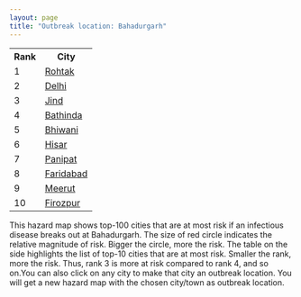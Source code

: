 ```yaml
---
layout: page
title: "Outbreak location: Bahadurgarh"
---
```

<div class="flex-container">
<div class="flex-item-left" id="mapid">
<script src="https://buda-magenta.github.io/hazard_map/load_map.js"></script>

<script>
var marker_outbreak = L.marker([28.660965, 76.834676],{"autoPan": true}).addTo(map); marker_outbreak.bindTooltip("Bahadurgarh").openTooltip();

var circle_1 = L.circle([28.901090, 76.580193], {"pane": "markerPane", "color": "red", "fill": true, "fillOpacity": 0.2, "fillRule": "evenodd", "lineCap": "round", "lineJoin": "round", "opacity": 1.0, "radius": 149135, "stroke": true, "weight": 3}).addTo(map);
circle_1.bindTooltip("Rohtak<br>rank: 1<br>hazard index: 0.149136")
circle_1.bindPopup('<a href="https://buda-magenta.github.io/hazard_map/Rohtak">Rohtak</a>')

var circle_2 = L.circle([28.651718, 77.221939], {"pane": "markerPane", "color": "red", "fill": true, "fillOpacity": 0.2, "fillRule": "evenodd", "lineCap": "round", "lineJoin": "round", "opacity": 1.0, "radius": 61723, "stroke": true, "weight": 3}).addTo(map);
circle_2.bindTooltip("Delhi<br>rank: 2<br>hazard index: 0.061723")
circle_2.bindPopup('<a href="https://buda-magenta.github.io/hazard_map/Delhi">Delhi</a>')

var circle_3 = L.circle([29.301826, 76.338471], {"pane": "markerPane", "color": "red", "fill": true, "fillOpacity": 0.2, "fillRule": "evenodd", "lineCap": "round", "lineJoin": "round", "opacity": 1.0, "radius": 42856, "stroke": true, "weight": 3}).addTo(map);
circle_3.bindTooltip("Jind<br>rank: 3<br>hazard index: 0.042856")
circle_3.bindPopup('<a href="https://buda-magenta.github.io/hazard_map/Jind">Jind</a>')

var circle_4 = L.circle([30.179115, 75.047102], {"pane": "markerPane", "color": "red", "fill": true, "fillOpacity": 0.2, "fillRule": "evenodd", "lineCap": "round", "lineJoin": "round", "opacity": 1.0, "radius": 19195, "stroke": true, "weight": 3}).addTo(map);
circle_4.bindTooltip("Bathinda<br>rank: 4<br>hazard index: 0.019196")
circle_4.bindPopup('<a href="https://buda-magenta.github.io/hazard_map/Bathinda">Bathinda</a>')

var circle_5 = L.circle([28.793170, 76.139128], {"pane": "markerPane", "color": "red", "fill": true, "fillOpacity": 0.2, "fillRule": "evenodd", "lineCap": "round", "lineJoin": "round", "opacity": 1.0, "radius": 18549, "stroke": true, "weight": 3}).addTo(map);
circle_5.bindTooltip("Bhiwani<br>rank: 5<br>hazard index: 0.018549")
circle_5.bindPopup('<a href="https://buda-magenta.github.io/hazard_map/Bhiwani">Bhiwani</a>')

var circle_6 = L.circle([29.168807, 75.746110], {"pane": "markerPane", "color": "red", "fill": true, "fillOpacity": 0.2, "fillRule": "evenodd", "lineCap": "round", "lineJoin": "round", "opacity": 1.0, "radius": 7470, "stroke": true, "weight": 3}).addTo(map);
circle_6.bindTooltip("Hisar<br>rank: 6<br>hazard index: 0.007471")
circle_6.bindPopup('<a href="https://buda-magenta.github.io/hazard_map/Hisar">Hisar</a>')

var circle_7 = L.circle([29.391275, 76.977167], {"pane": "markerPane", "color": "red", "fill": true, "fillOpacity": 0.2, "fillRule": "evenodd", "lineCap": "round", "lineJoin": "round", "opacity": 1.0, "radius": 6765, "stroke": true, "weight": 3}).addTo(map);
circle_7.bindTooltip("Panipat<br>rank: 7<br>hazard index: 0.006766")
circle_7.bindPopup('<a href="https://buda-magenta.github.io/hazard_map/Panipat">Panipat</a>')

var circle_8 = L.circle([28.402979, 77.310384], {"pane": "markerPane", "color": "red", "fill": true, "fillOpacity": 0.2, "fillRule": "evenodd", "lineCap": "round", "lineJoin": "round", "opacity": 1.0, "radius": 5585, "stroke": true, "weight": 3}).addTo(map);
circle_8.bindTooltip("Faridabad<br>rank: 8<br>hazard index: 0.005586")
circle_8.bindPopup('<a href="https://buda-magenta.github.io/hazard_map/Faridabad">Faridabad</a>')

var circle_9 = L.circle([29.000653, 77.768229], {"pane": "markerPane", "color": "red", "fill": true, "fillOpacity": 0.2, "fillRule": "evenodd", "lineCap": "round", "lineJoin": "round", "opacity": 1.0, "radius": 5154, "stroke": true, "weight": 3}).addTo(map);
circle_9.bindTooltip("Meerut<br>rank: 9<br>hazard index: 0.005154")
circle_9.bindPopup('<a href="https://buda-magenta.github.io/hazard_map/Meerut">Meerut</a>')

var circle_10 = L.circle([30.885100, 74.660141], {"pane": "markerPane", "color": "red", "fill": true, "fillOpacity": 0.2, "fillRule": "evenodd", "lineCap": "round", "lineJoin": "round", "opacity": 1.0, "radius": 4072, "stroke": true, "weight": 3}).addTo(map);
circle_10.bindTooltip("Firozpur<br>rank: 10<br>hazard index: 0.004072")
circle_10.bindPopup('<a href="https://buda-magenta.github.io/hazard_map/Firozpur">Firozpur</a>')

var circle_11 = L.circle([28.863842, 78.805778], {"pane": "markerPane", "color": "red", "fill": true, "fillOpacity": 0.2, "fillRule": "evenodd", "lineCap": "round", "lineJoin": "round", "opacity": 1.0, "radius": 3521, "stroke": true, "weight": 3}).addTo(map);
circle_11.bindTooltip("Moradabad<br>rank: 11<br>hazard index: 0.003522")
circle_11.bindPopup('<a href="https://buda-magenta.github.io/hazard_map/Moradabad">Moradabad</a>')

var circle_12 = L.circle([27.876990, 78.137290], {"pane": "markerPane", "color": "red", "fill": true, "fillOpacity": 0.2, "fillRule": "evenodd", "lineCap": "round", "lineJoin": "round", "opacity": 1.0, "radius": 3491, "stroke": true, "weight": 3}).addTo(map);
circle_12.bindTooltip("Aligarh<br>rank: 12<br>hazard index: 0.003491")
circle_12.bindPopup('<a href="https://buda-magenta.github.io/hazard_map/Aligarh">Aligarh</a>')

var circle_13 = L.circle([28.428262, 77.002700], {"pane": "markerPane", "color": "red", "fill": true, "fillOpacity": 0.2, "fillRule": "evenodd", "lineCap": "round", "lineJoin": "round", "opacity": 1.0, "radius": 3452, "stroke": true, "weight": 3}).addTo(map);
circle_13.bindTooltip("Gurgaon<br>rank: 13<br>hazard index: 0.003452")
circle_13.bindPopup('<a href="https://buda-magenta.github.io/hazard_map/Gurgaon">Gurgaon</a>')

var circle_14 = L.circle([29.583333, 75.083333], {"pane": "markerPane", "color": "red", "fill": true, "fillOpacity": 0.2, "fillRule": "evenodd", "lineCap": "round", "lineJoin": "round", "opacity": 1.0, "radius": 3143, "stroke": true, "weight": 3}).addTo(map);
circle_14.bindTooltip("Sirsa<br>rank: 14<br>hazard index: 0.003143")
circle_14.bindPopup('<a href="https://buda-magenta.github.io/hazard_map/Sirsa">Sirsa</a>')

var circle_15 = L.circle([29.988077, 77.508130], {"pane": "markerPane", "color": "red", "fill": true, "fillOpacity": 0.2, "fillRule": "evenodd", "lineCap": "round", "lineJoin": "round", "opacity": 1.0, "radius": 2769, "stroke": true, "weight": 3}).addTo(map);
circle_15.bindTooltip("Saharanpur<br>rank: 15<br>hazard index: 0.002769")
circle_15.bindPopup('<a href="https://buda-magenta.github.io/hazard_map/Saharanpur">Saharanpur</a>')

var circle_16 = L.circle([30.909016, 75.851601], {"pane": "markerPane", "color": "red", "fill": true, "fillOpacity": 0.2, "fillRule": "evenodd", "lineCap": "round", "lineJoin": "round", "opacity": 1.0, "radius": 2630, "stroke": true, "weight": 3}).addTo(map);
circle_16.bindTooltip("Ludhiana<br>rank: 16<br>hazard index: 0.002631")
circle_16.bindPopup('<a href="https://buda-magenta.github.io/hazard_map/Ludhiana">Ludhiana</a>')

var circle_17 = L.circle([28.570784, 77.327107], {"pane": "markerPane", "color": "red", "fill": true, "fillOpacity": 0.2, "fillRule": "evenodd", "lineCap": "round", "lineJoin": "round", "opacity": 1.0, "radius": 2529, "stroke": true, "weight": 3}).addTo(map);
circle_17.bindTooltip("Noida<br>rank: 17<br>hazard index: 0.002529")
circle_17.bindPopup('<a href="https://buda-magenta.github.io/hazard_map/Noida">Noida</a>')

var circle_18 = L.circle([30.145054, 74.195660], {"pane": "markerPane", "color": "red", "fill": true, "fillOpacity": 0.2, "fillRule": "evenodd", "lineCap": "round", "lineJoin": "round", "opacity": 1.0, "radius": 2281, "stroke": true, "weight": 3}).addTo(map);
circle_18.bindTooltip("Abohar<br>rank: 18<br>hazard index: 0.002281")
circle_18.bindPopup('<a href="https://buda-magenta.github.io/hazard_map/Abohar">Abohar</a>')

var circle_19 = L.circle([28.733400, 77.298600], {"pane": "markerPane", "color": "red", "fill": true, "fillOpacity": 0.2, "fillRule": "evenodd", "lineCap": "round", "lineJoin": "round", "opacity": 1.0, "radius": 2017, "stroke": true, "weight": 3}).addTo(map);
circle_19.bindTooltip("Loni<br>rank: 19<br>hazard index: 0.002017")
circle_19.bindPopup('<a href="https://buda-magenta.github.io/hazard_map/Loni">Loni</a>')

var circle_20 = L.circle([28.195647, 76.616518], {"pane": "markerPane", "color": "red", "fill": true, "fillOpacity": 0.2, "fillRule": "evenodd", "lineCap": "round", "lineJoin": "round", "opacity": 1.0, "radius": 1956, "stroke": true, "weight": 3}).addTo(map);
circle_20.bindTooltip("Rewari<br>rank: 20<br>hazard index: 0.001957")
circle_20.bindPopup('<a href="https://buda-magenta.github.io/hazard_map/Rewari">Rewari</a>')

var circle_21 = L.circle([30.209087, 76.339872], {"pane": "markerPane", "color": "red", "fill": true, "fillOpacity": 0.2, "fillRule": "evenodd", "lineCap": "round", "lineJoin": "round", "opacity": 1.0, "radius": 1595, "stroke": true, "weight": 3}).addTo(map);
circle_21.bindTooltip("Patiala<br>rank: 21<br>hazard index: 0.001595")
circle_21.bindPopup('<a href="https://buda-magenta.github.io/hazard_map/Patiala">Patiala</a>')

var circle_22 = L.circle([29.993039, 76.829223], {"pane": "markerPane", "color": "red", "fill": true, "fillOpacity": 0.2, "fillRule": "evenodd", "lineCap": "round", "lineJoin": "round", "opacity": 1.0, "radius": 1555, "stroke": true, "weight": 3}).addTo(map);
circle_22.bindTooltip("Thanesar<br>rank: 22<br>hazard index: 0.001556")
circle_22.bindPopup('<a href="https://buda-magenta.github.io/hazard_map/Thanesar">Thanesar</a>')

var circle_23 = L.circle([29.448006, 77.740685], {"pane": "markerPane", "color": "red", "fill": true, "fillOpacity": 0.2, "fillRule": "evenodd", "lineCap": "round", "lineJoin": "round", "opacity": 1.0, "radius": 1545, "stroke": true, "weight": 3}).addTo(map);
circle_23.bindTooltip("Muzaffarnagar<br>rank: 23<br>hazard index: 0.001545")
circle_23.bindPopup('<a href="https://buda-magenta.github.io/hazard_map/Muzaffarnagar">Muzaffarnagar</a>')

var circle_24 = L.circle([29.822821, 76.378310], {"pane": "markerPane", "color": "red", "fill": true, "fillOpacity": 0.2, "fillRule": "evenodd", "lineCap": "round", "lineJoin": "round", "opacity": 1.0, "radius": 1460, "stroke": true, "weight": 3}).addTo(map);
circle_24.bindTooltip("Kaithal<br>rank: 24<br>hazard index: 0.001461")
circle_24.bindPopup('<a href="https://buda-magenta.github.io/hazard_map/Kaithal">Kaithal</a>')

var circle_25 = L.circle([29.367200, 74.298364], {"pane": "markerPane", "color": "red", "fill": true, "fillOpacity": 0.2, "fillRule": "evenodd", "lineCap": "round", "lineJoin": "round", "opacity": 1.0, "radius": 1408, "stroke": true, "weight": 3}).addTo(map);
circle_25.bindTooltip("Hanumangarh<br>rank: 25<br>hazard index: 0.001408")
circle_25.bindPopup('<a href="https://buda-magenta.github.io/hazard_map/Hanumangarh">Hanumangarh</a>')

var circle_26 = L.circle([31.292011, 75.568058], {"pane": "markerPane", "color": "red", "fill": true, "fillOpacity": 0.2, "fillRule": "evenodd", "lineCap": "round", "lineJoin": "round", "opacity": 1.0, "radius": 1405, "stroke": true, "weight": 3}).addTo(map);
circle_26.bindTooltip("Jalandhar<br>rank: 26<br>hazard index: 0.001405")
circle_26.bindPopup('<a href="https://buda-magenta.github.io/hazard_map/Jalandhar">Jalandhar</a>')

var circle_27 = L.circle([27.633333, 77.583333], {"pane": "markerPane", "color": "red", "fill": true, "fillOpacity": 0.2, "fillRule": "evenodd", "lineCap": "round", "lineJoin": "round", "opacity": 1.0, "radius": 1388, "stroke": true, "weight": 3}).addTo(map);
circle_27.bindTooltip("Mathura<br>rank: 27<br>hazard index: 0.001388")
circle_27.bindPopup('<a href="https://buda-magenta.github.io/hazard_map/Mathura">Mathura</a>')

var circle_28 = L.circle([27.639077, 76.614452], {"pane": "markerPane", "color": "red", "fill": true, "fillOpacity": 0.2, "fillRule": "evenodd", "lineCap": "round", "lineJoin": "round", "opacity": 1.0, "radius": 1241, "stroke": true, "weight": 3}).addTo(map);
circle_28.bindTooltip("Alwar<br>rank: 28<br>hazard index: 0.001242")
circle_28.bindPopup('<a href="https://buda-magenta.github.io/hazard_map/Alwar">Alwar</a>')

var circle_29 = L.circle([26.460914, 80.321759], {"pane": "markerPane", "color": "red", "fill": true, "fillOpacity": 0.2, "fillRule": "evenodd", "lineCap": "round", "lineJoin": "round", "opacity": 1.0, "radius": 1176, "stroke": true, "weight": 3}).addTo(map);
circle_29.bindTooltip("Kanpur<br>rank: 29<br>hazard index: 0.001176")
circle_29.bindPopup('<a href="https://buda-magenta.github.io/hazard_map/Kanpur">Kanpur</a>')

var circle_30 = L.circle([30.283140, 74.522997], {"pane": "markerPane", "color": "red", "fill": true, "fillOpacity": 0.2, "fillRule": "evenodd", "lineCap": "round", "lineJoin": "round", "opacity": 1.0, "radius": 1173, "stroke": true, "weight": 3}).addTo(map);
circle_30.bindTooltip("Muktsar<br>rank: 30<br>hazard index: 0.001173")
circle_30.bindPopup('<a href="https://buda-magenta.github.io/hazard_map/Muktsar">Muktsar</a>')

var circle_31 = L.circle([29.680327, 76.989625], {"pane": "markerPane", "color": "red", "fill": true, "fillOpacity": 0.2, "fillRule": "evenodd", "lineCap": "round", "lineJoin": "round", "opacity": 1.0, "radius": 1129, "stroke": true, "weight": 3}).addTo(map);
circle_31.bindTooltip("Karnal<br>rank: 31<br>hazard index: 0.001130")
circle_31.bindPopup('<a href="https://buda-magenta.github.io/hazard_map/Karnal">Karnal</a>')

var circle_32 = L.circle([29.003314, 77.016732], {"pane": "markerPane", "color": "red", "fill": true, "fillOpacity": 0.2, "fillRule": "evenodd", "lineCap": "round", "lineJoin": "round", "opacity": 1.0, "radius": 1090, "stroke": true, "weight": 3}).addTo(map);
circle_32.bindTooltip("Sonipat<br>rank: 32<br>hazard index: 0.001091")
circle_32.bindPopup('<a href="https://buda-magenta.github.io/hazard_map/Sonipat">Sonipat</a>')

var circle_33 = L.circle([19.075990, 72.877393], {"pane": "markerPane", "color": "red", "fill": true, "fillOpacity": 0.2, "fillRule": "evenodd", "lineCap": "round", "lineJoin": "round", "opacity": 1.0, "radius": 1059, "stroke": true, "weight": 3}).addTo(map);
circle_33.bindTooltip("Mumbai<br>rank: 33<br>hazard index: 0.001060")
circle_33.bindPopup('<a href="https://buda-magenta.github.io/hazard_map/Mumbai">Mumbai</a>')

var circle_34 = L.circle([28.740613, 77.835426], {"pane": "markerPane", "color": "red", "fill": true, "fillOpacity": 0.2, "fillRule": "evenodd", "lineCap": "round", "lineJoin": "round", "opacity": 1.0, "radius": 1040, "stroke": true, "weight": 3}).addTo(map);
circle_34.bindTooltip("Hapur<br>rank: 34<br>hazard index: 0.001040")
circle_34.bindPopup('<a href="https://buda-magenta.github.io/hazard_map/Hapur">Hapur</a>')

var circle_35 = L.circle([27.265212, 77.369126], {"pane": "markerPane", "color": "red", "fill": true, "fillOpacity": 0.2, "fillRule": "evenodd", "lineCap": "round", "lineJoin": "round", "opacity": 1.0, "radius": 996, "stroke": true, "weight": 3}).addTo(map);
circle_35.bindTooltip("Bharatpur<br>rank: 35<br>hazard index: 0.000996")
circle_35.bindPopup('<a href="https://buda-magenta.github.io/hazard_map/Bharatpur">Bharatpur</a>')

var circle_36 = L.circle([29.938447, 78.145298], {"pane": "markerPane", "color": "red", "fill": true, "fillOpacity": 0.2, "fillRule": "evenodd", "lineCap": "round", "lineJoin": "round", "opacity": 1.0, "radius": 886, "stroke": true, "weight": 3}).addTo(map);
circle_36.bindTooltip("Haridwar<br>rank: 36<br>hazard index: 0.000887")
circle_36.bindPopup('<a href="https://buda-magenta.github.io/hazard_map/Haridwar">Haridwar</a>')

var circle_37 = L.circle([28.388861, 77.974798], {"pane": "markerPane", "color": "red", "fill": true, "fillOpacity": 0.2, "fillRule": "evenodd", "lineCap": "round", "lineJoin": "round", "opacity": 1.0, "radius": 877, "stroke": true, "weight": 3}).addTo(map);
circle_37.bindTooltip("Bulandshahr<br>rank: 37<br>hazard index: 0.000877")
circle_37.bindPopup('<a href="https://buda-magenta.github.io/hazard_map/Bulandshahr">Bulandshahr</a>')

var circle_38 = L.circle([28.618753, 78.550874], {"pane": "markerPane", "color": "red", "fill": true, "fillOpacity": 0.2, "fillRule": "evenodd", "lineCap": "round", "lineJoin": "round", "opacity": 1.0, "radius": 871, "stroke": true, "weight": 3}).addTo(map);
circle_38.bindTooltip("Sambhal<br>rank: 38<br>hazard index: 0.000871")
circle_38.bindPopup('<a href="https://buda-magenta.github.io/hazard_map/Sambhal">Sambhal</a>')

var circle_39 = L.circle([30.129326, 77.245483], {"pane": "markerPane", "color": "red", "fill": true, "fillOpacity": 0.2, "fillRule": "evenodd", "lineCap": "round", "lineJoin": "round", "opacity": 1.0, "radius": 852, "stroke": true, "weight": 3}).addTo(map);
circle_39.bindTooltip("Jagadhri<br>rank: 39<br>hazard index: 0.000853")
circle_39.bindPopup('<a href="https://buda-magenta.github.io/hazard_map/Jagadhri">Jagadhri</a>')

var circle_40 = L.circle([26.838100, 80.934600], {"pane": "markerPane", "color": "red", "fill": true, "fillOpacity": 0.2, "fillRule": "evenodd", "lineCap": "round", "lineJoin": "round", "opacity": 1.0, "radius": 807, "stroke": true, "weight": 3}).addTo(map);
circle_40.bindTooltip("Lucknow<br>rank: 40<br>hazard index: 0.000808")
circle_40.bindPopup('<a href="https://buda-magenta.github.io/hazard_map/Lucknow">Lucknow</a>')

var circle_41 = L.circle([28.923397, 78.488317], {"pane": "markerPane", "color": "red", "fill": true, "fillOpacity": 0.2, "fillRule": "evenodd", "lineCap": "round", "lineJoin": "round", "opacity": 1.0, "radius": 780, "stroke": true, "weight": 3}).addTo(map);
circle_41.bindTooltip("Amroha<br>rank: 41<br>hazard index: 0.000780")
circle_41.bindPopup('<a href="https://buda-magenta.github.io/hazard_map/Amroha">Amroha</a>')

var circle_42 = L.circle([28.753900, 77.399900], {"pane": "markerPane", "color": "red", "fill": true, "fillOpacity": 0.2, "fillRule": "evenodd", "lineCap": "round", "lineJoin": "round", "opacity": 1.0, "radius": 761, "stroke": true, "weight": 3}).addTo(map);
circle_42.bindTooltip("Khora<br>rank: 42<br>hazard index: 0.000762")
circle_42.bindPopup('<a href="https://buda-magenta.github.io/hazard_map/Khora">Khora</a>')

var circle_43 = L.circle([25.531031, 78.652689], {"pane": "markerPane", "color": "red", "fill": true, "fillOpacity": 0.2, "fillRule": "evenodd", "lineCap": "round", "lineJoin": "round", "opacity": 1.0, "radius": 659, "stroke": true, "weight": 3}).addTo(map);
circle_43.bindTooltip("Jhansi<br>rank: 43<br>hazard index: 0.000659")
circle_43.bindPopup('<a href="https://buda-magenta.github.io/hazard_map/Jhansi">Jhansi</a>')

var circle_44 = L.circle([30.370469, 75.504017], {"pane": "markerPane", "color": "red", "fill": true, "fillOpacity": 0.2, "fillRule": "evenodd", "lineCap": "round", "lineJoin": "round", "opacity": 1.0, "radius": 643, "stroke": true, "weight": 3}).addTo(map);
circle_44.bindTooltip("Barnala<br>rank: 44<br>hazard index: 0.000643")
circle_44.bindPopup('<a href="https://buda-magenta.github.io/hazard_map/Barnala">Barnala</a>')

var circle_45 = L.circle([12.979120, 77.591300], {"pane": "markerPane", "color": "red", "fill": true, "fillOpacity": 0.2, "fillRule": "evenodd", "lineCap": "round", "lineJoin": "round", "opacity": 1.0, "radius": 557, "stroke": true, "weight": 3}).addTo(map);
circle_45.bindTooltip("Bangalore<br>rank: 45<br>hazard index: 0.000558")
circle_45.bindPopup('<a href="https://buda-magenta.github.io/hazard_map/Bangalore">Bangalore</a>')

var circle_46 = L.circle([28.079690, 75.541768], {"pane": "markerPane", "color": "red", "fill": true, "fillOpacity": 0.2, "fillRule": "evenodd", "lineCap": "round", "lineJoin": "round", "opacity": 1.0, "radius": 535, "stroke": true, "weight": 3}).addTo(map);
circle_46.bindTooltip("Jhunjhunun<br>rank: 46<br>hazard index: 0.000536")
circle_46.bindPopup('<a href="https://buda-magenta.github.io/hazard_map/Jhunjhunun">Jhunjhunun</a>')

var circle_47 = L.circle([30.211200, 77.286390], {"pane": "markerPane", "color": "red", "fill": true, "fillOpacity": 0.2, "fillRule": "evenodd", "lineCap": "round", "lineJoin": "round", "opacity": 1.0, "radius": 519, "stroke": true, "weight": 3}).addTo(map);
circle_47.bindTooltip("Yamunanagar<br>rank: 47<br>hazard index: 0.000520")
circle_47.bindPopup('<a href="https://buda-magenta.github.io/hazard_map/Yamunanagar">Yamunanagar</a>')

var circle_48 = L.circle([27.573243, 78.111739], {"pane": "markerPane", "color": "red", "fill": true, "fillOpacity": 0.2, "fillRule": "evenodd", "lineCap": "round", "lineJoin": "round", "opacity": 1.0, "radius": 489, "stroke": true, "weight": 3}).addTo(map);
circle_48.bindTooltip("Hathras<br>rank: 48<br>hazard index: 0.000490")
circle_48.bindPopup('<a href="https://buda-magenta.github.io/hazard_map/Hathras">Hathras</a>')

var circle_49 = L.circle([28.651718, 77.221939], {"pane": "markerPane", "color": "red", "fill": true, "fillOpacity": 0.2, "fillRule": "evenodd", "lineCap": "round", "lineJoin": "round", "opacity": 1.0, "radius": 486, "stroke": true, "weight": 3}).addTo(map);
circle_49.bindTooltip("Dehri<br>rank: 49<br>hazard index: 0.000487")
circle_49.bindPopup('<a href="https://buda-magenta.github.io/hazard_map/Dehri">Dehri</a>')

var circle_50 = L.circle([28.176959, 77.373112], {"pane": "markerPane", "color": "red", "fill": true, "fillOpacity": 0.2, "fillRule": "evenodd", "lineCap": "round", "lineJoin": "round", "opacity": 1.0, "radius": 480, "stroke": true, "weight": 3}).addTo(map);
circle_50.bindTooltip("Palwal<br>rank: 50<br>hazard index: 0.000480")
circle_50.bindPopup('<a href="https://buda-magenta.github.io/hazard_map/Palwal">Palwal</a>')

var circle_51 = L.circle([29.869350, 77.890212], {"pane": "markerPane", "color": "red", "fill": true, "fillOpacity": 0.2, "fillRule": "evenodd", "lineCap": "round", "lineJoin": "round", "opacity": 1.0, "radius": 472, "stroke": true, "weight": 3}).addTo(map);
circle_51.bindTooltip("Roorkee<br>rank: 51<br>hazard index: 0.000472")
circle_51.bindPopup('<a href="https://buda-magenta.github.io/hazard_map/Roorkee">Roorkee</a>')

var circle_52 = L.circle([22.541418, 88.357691], {"pane": "markerPane", "color": "red", "fill": true, "fillOpacity": 0.2, "fillRule": "evenodd", "lineCap": "round", "lineJoin": "round", "opacity": 1.0, "radius": 470, "stroke": true, "weight": 3}).addTo(map);
circle_52.bindTooltip("Kolkata<br>rank: 52<br>hazard index: 0.000471")
circle_52.bindPopup('<a href="https://buda-magenta.github.io/hazard_map/Kolkata">Kolkata</a>')

var circle_53 = L.circle([28.826162, 77.541656], {"pane": "markerPane", "color": "red", "fill": true, "fillOpacity": 0.2, "fillRule": "evenodd", "lineCap": "round", "lineJoin": "round", "opacity": 1.0, "radius": 446, "stroke": true, "weight": 3}).addTo(map);
circle_53.bindTooltip("Modinagar<br>rank: 53<br>hazard index: 0.000446")
circle_53.bindPopup('<a href="https://buda-magenta.github.io/hazard_map/Modinagar">Modinagar</a>')

var circle_54 = L.circle([30.384367, 76.770421], {"pane": "markerPane", "color": "red", "fill": true, "fillOpacity": 0.2, "fillRule": "evenodd", "lineCap": "round", "lineJoin": "round", "opacity": 1.0, "radius": 438, "stroke": true, "weight": 3}).addTo(map);
circle_54.bindTooltip("Ambala<br>rank: 54<br>hazard index: 0.000438")
circle_54.bindPopup('<a href="https://buda-magenta.github.io/hazard_map/Ambala">Ambala</a>')

var circle_55 = L.circle([28.488378, 78.735249], {"pane": "markerPane", "color": "red", "fill": true, "fillOpacity": 0.2, "fillRule": "evenodd", "lineCap": "round", "lineJoin": "round", "opacity": 1.0, "radius": 424, "stroke": true, "weight": 3}).addTo(map);
circle_55.bindTooltip("Chandausi<br>rank: 55<br>hazard index: 0.000424")
circle_55.bindPopup('<a href="https://buda-magenta.github.io/hazard_map/Chandausi">Chandausi</a>')

var circle_56 = L.circle([29.500882, 77.348383], {"pane": "markerPane", "color": "red", "fill": true, "fillOpacity": 0.2, "fillRule": "evenodd", "lineCap": "round", "lineJoin": "round", "opacity": 1.0, "radius": 406, "stroke": true, "weight": 3}).addTo(map);
circle_56.bindTooltip("Shamli<br>rank: 56<br>hazard index: 0.000407")
circle_56.bindPopup('<a href="https://buda-magenta.github.io/hazard_map/Shamli">Shamli</a>')

var circle_57 = L.circle([25.609324, 85.123525], {"pane": "markerPane", "color": "red", "fill": true, "fillOpacity": 0.2, "fillRule": "evenodd", "lineCap": "round", "lineJoin": "round", "opacity": 1.0, "radius": 400, "stroke": true, "weight": 3}).addTo(map);
circle_57.bindTooltip("Patna<br>rank: 57<br>hazard index: 0.000401")
circle_57.bindPopup('<a href="https://buda-magenta.github.io/hazard_map/Patna">Patna</a>')

var circle_58 = L.circle([23.021624, 72.579707], {"pane": "markerPane", "color": "red", "fill": true, "fillOpacity": 0.2, "fillRule": "evenodd", "lineCap": "round", "lineJoin": "round", "opacity": 1.0, "radius": 400, "stroke": true, "weight": 3}).addTo(map);
circle_58.bindTooltip("Ahmedabad<br>rank: 58<br>hazard index: 0.000400")
circle_58.bindPopup('<a href="https://buda-magenta.github.io/hazard_map/Ahmedabad">Ahmedabad</a>')

var circle_59 = L.circle([28.205907, 77.875714], {"pane": "markerPane", "color": "red", "fill": true, "fillOpacity": 0.2, "fillRule": "evenodd", "lineCap": "round", "lineJoin": "round", "opacity": 1.0, "radius": 397, "stroke": true, "weight": 3}).addTo(map);
circle_59.bindTooltip("Khurja<br>rank: 59<br>hazard index: 0.000397")
circle_59.bindPopup('<a href="https://buda-magenta.github.io/hazard_map/Khurja">Khurja</a>')

var circle_60 = L.circle([27.175255, 78.009816], {"pane": "markerPane", "color": "red", "fill": true, "fillOpacity": 0.2, "fillRule": "evenodd", "lineCap": "round", "lineJoin": "round", "opacity": 1.0, "radius": 390, "stroke": true, "weight": 3}).addTo(map);
circle_60.bindTooltip("Agra<br>rank: 60<br>hazard index: 0.000390")
circle_60.bindPopup('<a href="https://buda-magenta.github.io/hazard_map/Agra">Agra</a>')

var circle_61 = L.circle([17.388786, 78.461065], {"pane": "markerPane", "color": "red", "fill": true, "fillOpacity": 0.2, "fillRule": "evenodd", "lineCap": "round", "lineJoin": "round", "opacity": 1.0, "radius": 390, "stroke": true, "weight": 3}).addTo(map);
circle_61.bindTooltip("Hyderabad<br>rank: 61<br>hazard index: 0.000390")
circle_61.bindPopup('<a href="https://buda-magenta.github.io/hazard_map/Hyderabad">Hyderabad</a>')

var circle_62 = L.circle([29.154148, 77.305954], {"pane": "markerPane", "color": "red", "fill": true, "fillOpacity": 0.2, "fillRule": "evenodd", "lineCap": "round", "lineJoin": "round", "opacity": 1.0, "radius": 381, "stroke": true, "weight": 3}).addTo(map);
circle_62.bindTooltip("Baraut<br>rank: 62<br>hazard index: 0.000381")
circle_62.bindPopup('<a href="https://buda-magenta.github.io/hazard_map/Baraut">Baraut</a>')

var circle_63 = L.circle([32.718561, 74.858092], {"pane": "markerPane", "color": "red", "fill": true, "fillOpacity": 0.2, "fillRule": "evenodd", "lineCap": "round", "lineJoin": "round", "opacity": 1.0, "radius": 380, "stroke": true, "weight": 3}).addTo(map);
circle_63.bindTooltip("Jammu<br>rank: 63<br>hazard index: 0.000380")
circle_63.bindPopup('<a href="https://buda-magenta.github.io/hazard_map/Jammu">Jammu</a>')

var circle_64 = L.circle([26.915458, 75.818982], {"pane": "markerPane", "color": "red", "fill": true, "fillOpacity": 0.2, "fillRule": "evenodd", "lineCap": "round", "lineJoin": "round", "opacity": 1.0, "radius": 378, "stroke": true, "weight": 3}).addTo(map);
circle_64.bindTooltip("Jaipur<br>rank: 64<br>hazard index: 0.000379")
circle_64.bindPopup('<a href="https://buda-magenta.github.io/hazard_map/Jaipur">Jaipur</a>')

var circle_65 = L.circle([27.883846, 78.634890], {"pane": "markerPane", "color": "red", "fill": true, "fillOpacity": 0.2, "fillRule": "evenodd", "lineCap": "round", "lineJoin": "round", "opacity": 1.0, "radius": 371, "stroke": true, "weight": 3}).addTo(map);
circle_65.bindTooltip("Kasganj<br>rank: 65<br>hazard index: 0.000372")
circle_65.bindPopup('<a href="https://buda-magenta.github.io/hazard_map/Kasganj">Kasganj</a>')

var circle_66 = L.circle([13.083694, 80.270186], {"pane": "markerPane", "color": "red", "fill": true, "fillOpacity": 0.2, "fillRule": "evenodd", "lineCap": "round", "lineJoin": "round", "opacity": 1.0, "radius": 340, "stroke": true, "weight": 3}).addTo(map);
circle_66.bindTooltip("Chennai<br>rank: 66<br>hazard index: 0.000340")
circle_66.bindPopup('<a href="https://buda-magenta.github.io/hazard_map/Chennai">Chennai</a>')

var circle_67 = L.circle([18.521428, 73.854454], {"pane": "markerPane", "color": "red", "fill": true, "fillOpacity": 0.2, "fillRule": "evenodd", "lineCap": "round", "lineJoin": "round", "opacity": 1.0, "radius": 331, "stroke": true, "weight": 3}).addTo(map);
circle_67.bindTooltip("Pune<br>rank: 67<br>hazard index: 0.000332")
circle_67.bindPopup('<a href="https://buda-magenta.github.io/hazard_map/Pune">Pune</a>')

var circle_68 = L.circle([30.733442, 76.779714], {"pane": "markerPane", "color": "red", "fill": true, "fillOpacity": 0.2, "fillRule": "evenodd", "lineCap": "round", "lineJoin": "round", "opacity": 1.0, "radius": 329, "stroke": true, "weight": 3}).addTo(map);
circle_68.bindTooltip("Chandigarh<br>rank: 68<br>hazard index: 0.000329")
circle_68.bindPopup('<a href="https://buda-magenta.github.io/hazard_map/Chandigarh">Chandigarh</a>')

var circle_69 = L.circle([25.438130, 81.833800], {"pane": "markerPane", "color": "red", "fill": true, "fillOpacity": 0.2, "fillRule": "evenodd", "lineCap": "round", "lineJoin": "round", "opacity": 1.0, "radius": 284, "stroke": true, "weight": 3}).addTo(map);
circle_69.bindTooltip("Allahabad<br>rank: 69<br>hazard index: 0.000285")
circle_69.bindPopup('<a href="https://buda-magenta.github.io/hazard_map/Allahabad">Allahabad</a>')

var circle_70 = L.circle([31.634308, 74.873679], {"pane": "markerPane", "color": "red", "fill": true, "fillOpacity": 0.2, "fillRule": "evenodd", "lineCap": "round", "lineJoin": "round", "opacity": 1.0, "radius": 281, "stroke": true, "weight": 3}).addTo(map);
circle_70.bindTooltip("Amritsar<br>rank: 70<br>hazard index: 0.000282")
circle_70.bindPopup('<a href="https://buda-magenta.github.io/hazard_map/Amritsar">Amritsar</a>')

var circle_71 = L.circle([23.749721, 91.876635], {"pane": "markerPane", "color": "red", "fill": true, "fillOpacity": 0.2, "fillRule": "evenodd", "lineCap": "round", "lineJoin": "round", "opacity": 1.0, "radius": 255, "stroke": true, "weight": 3}).addTo(map);
circle_71.bindTooltip("Ganganagar<br>rank: 71<br>hazard index: 0.000255")
circle_71.bindPopup('<a href="https://buda-magenta.github.io/hazard_map/Ganganagar">Ganganagar</a>')

var circle_72 = L.circle([25.603508, 83.507454], {"pane": "markerPane", "color": "red", "fill": true, "fillOpacity": 0.2, "fillRule": "evenodd", "lineCap": "round", "lineJoin": "round", "opacity": 1.0, "radius": 245, "stroke": true, "weight": 3}).addTo(map);
circle_72.bindTooltip("Ghazipur<br>rank: 72<br>hazard index: 0.000245")
circle_72.bindPopup('<a href="https://buda-magenta.github.io/hazard_map/Ghazipur">Ghazipur</a>')

var circle_73 = L.circle([29.211757, 78.961731], {"pane": "markerPane", "color": "red", "fill": true, "fillOpacity": 0.2, "fillRule": "evenodd", "lineCap": "round", "lineJoin": "round", "opacity": 1.0, "radius": 233, "stroke": true, "weight": 3}).addTo(map);
circle_73.bindTooltip("Kashipur<br>rank: 73<br>hazard index: 0.000233")
circle_73.bindPopup('<a href="https://buda-magenta.github.io/hazard_map/Kashipur">Kashipur</a>')

var circle_74 = L.circle([28.015929, 73.317137], {"pane": "markerPane", "color": "red", "fill": true, "fillOpacity": 0.2, "fillRule": "evenodd", "lineCap": "round", "lineJoin": "round", "opacity": 1.0, "radius": 225, "stroke": true, "weight": 3}).addTo(map);
circle_74.bindTooltip("Bikaner<br>rank: 74<br>hazard index: 0.000226")
circle_74.bindPopup('<a href="https://buda-magenta.github.io/hazard_map/Bikaner">Bikaner</a>')

var circle_75 = L.circle([25.335649, 83.007629], {"pane": "markerPane", "color": "red", "fill": true, "fillOpacity": 0.2, "fillRule": "evenodd", "lineCap": "round", "lineJoin": "round", "opacity": 1.0, "radius": 206, "stroke": true, "weight": 3}).addTo(map);
circle_75.bindTooltip("Varanasi<br>rank: 75<br>hazard index: 0.000207")
circle_75.bindPopup('<a href="https://buda-magenta.github.io/hazard_map/Varanasi">Varanasi</a>')

var circle_76 = L.circle([28.457876, 79.405571], {"pane": "markerPane", "color": "red", "fill": true, "fillOpacity": 0.2, "fillRule": "evenodd", "lineCap": "round", "lineJoin": "round", "opacity": 1.0, "radius": 199, "stroke": true, "weight": 3}).addTo(map);
circle_76.bindTooltip("Bareilly<br>rank: 76<br>hazard index: 0.000199")
circle_76.bindPopup('<a href="https://buda-magenta.github.io/hazard_map/Bareilly">Bareilly</a>')

var circle_77 = L.circle([15.398403, 73.812918], {"pane": "markerPane", "color": "red", "fill": true, "fillOpacity": 0.2, "fillRule": "evenodd", "lineCap": "round", "lineJoin": "round", "opacity": 1.0, "radius": 197, "stroke": true, "weight": 3}).addTo(map);
circle_77.bindTooltip("Vasco Da Gama<br>rank: 77<br>hazard index: 0.000198")
circle_77.bindPopup('<a href="https://buda-magenta.github.io/hazard_map/Vasco_Da_Gama">Vasco Da Gama</a>')

var circle_78 = L.circle([26.180598, 91.753943], {"pane": "markerPane", "color": "red", "fill": true, "fillOpacity": 0.2, "fillRule": "evenodd", "lineCap": "round", "lineJoin": "round", "opacity": 1.0, "radius": 194, "stroke": true, "weight": 3}).addTo(map);
circle_78.bindTooltip("Guwahati<br>rank: 78<br>hazard index: 0.000194")
circle_78.bindPopup('<a href="https://buda-magenta.github.io/hazard_map/Guwahati">Guwahati</a>')

var circle_79 = L.circle([34.074744, 74.820444], {"pane": "markerPane", "color": "red", "fill": true, "fillOpacity": 0.2, "fillRule": "evenodd", "lineCap": "round", "lineJoin": "round", "opacity": 1.0, "radius": 173, "stroke": true, "weight": 3}).addTo(map);
circle_79.bindTooltip("Srinagar<br>rank: 79<br>hazard index: 0.000173")
circle_79.bindPopup('<a href="https://buda-magenta.github.io/hazard_map/Srinagar">Srinagar</a>')

var circle_80 = L.circle([23.258486, 77.401989], {"pane": "markerPane", "color": "red", "fill": true, "fillOpacity": 0.2, "fillRule": "evenodd", "lineCap": "round", "lineJoin": "round", "opacity": 1.0, "radius": 172, "stroke": true, "weight": 3}).addTo(map);
circle_80.bindTooltip("Bhopal<br>rank: 80<br>hazard index: 0.000172")
circle_80.bindPopup('<a href="https://buda-magenta.github.io/hazard_map/Bhopal">Bhopal</a>')

var circle_81 = L.circle([28.794068, 79.185930], {"pane": "markerPane", "color": "red", "fill": true, "fillOpacity": 0.2, "fillRule": "evenodd", "lineCap": "round", "lineJoin": "round", "opacity": 1.0, "radius": 163, "stroke": true, "weight": 3}).addTo(map);
circle_81.bindTooltip("Rampur<br>rank: 81<br>hazard index: 0.000163")
circle_81.bindPopup('<a href="https://buda-magenta.github.io/hazard_map/Rampur">Rampur</a>')

var circle_82 = L.circle([21.149813, 79.082056], {"pane": "markerPane", "color": "red", "fill": true, "fillOpacity": 0.2, "fillRule": "evenodd", "lineCap": "round", "lineJoin": "round", "opacity": 1.0, "radius": 161, "stroke": true, "weight": 3}).addTo(map);
circle_82.bindTooltip("Nagpur<br>rank: 82<br>hazard index: 0.000161")
circle_82.bindPopup('<a href="https://buda-magenta.github.io/hazard_map/Nagpur">Nagpur</a>')

var circle_83 = L.circle([27.177366, 78.389912], {"pane": "markerPane", "color": "red", "fill": true, "fillOpacity": 0.2, "fillRule": "evenodd", "lineCap": "round", "lineJoin": "round", "opacity": 1.0, "radius": 160, "stroke": true, "weight": 3}).addTo(map);
circle_83.bindTooltip("Firozabad<br>rank: 83<br>hazard index: 0.000160")
circle_83.bindPopup('<a href="https://buda-magenta.github.io/hazard_map/Firozabad">Firozabad</a>')

var circle_84 = L.circle([20.266777, 85.843559], {"pane": "markerPane", "color": "red", "fill": true, "fillOpacity": 0.2, "fillRule": "evenodd", "lineCap": "round", "lineJoin": "round", "opacity": 1.0, "radius": 157, "stroke": true, "weight": 3}).addTo(map);
circle_84.bindTooltip("Bhubaneswar<br>rank: 84<br>hazard index: 0.000157")
circle_84.bindPopup('<a href="https://buda-magenta.github.io/hazard_map/Bhubaneswar">Bhubaneswar</a>')

var circle_85 = L.circle([30.325565, 78.043681], {"pane": "markerPane", "color": "red", "fill": true, "fillOpacity": 0.2, "fillRule": "evenodd", "lineCap": "round", "lineJoin": "round", "opacity": 1.0, "radius": 155, "stroke": true, "weight": 3}).addTo(map);
circle_85.bindTooltip("Dehradun<br>rank: 85<br>hazard index: 0.000156")
circle_85.bindPopup('<a href="https://buda-magenta.github.io/hazard_map/Dehradun">Dehradun</a>')

var circle_86 = L.circle([23.370035, 85.325013], {"pane": "markerPane", "color": "red", "fill": true, "fillOpacity": 0.2, "fillRule": "evenodd", "lineCap": "round", "lineJoin": "round", "opacity": 1.0, "radius": 143, "stroke": true, "weight": 3}).addTo(map);
circle_86.bindTooltip("Ranchi<br>rank: 86<br>hazard index: 0.000143")
circle_86.bindPopup('<a href="https://buda-magenta.github.io/hazard_map/Ranchi">Ranchi</a>')

var circle_87 = L.circle([30.533129, 75.880760], {"pane": "markerPane", "color": "red", "fill": true, "fillOpacity": 0.2, "fillRule": "evenodd", "lineCap": "round", "lineJoin": "round", "opacity": 1.0, "radius": 139, "stroke": true, "weight": 3}).addTo(map);
circle_87.bindTooltip("Malerkotla<br>rank: 87<br>hazard index: 0.000139")
circle_87.bindPopup('<a href="https://buda-magenta.github.io/hazard_map/Malerkotla">Malerkotla</a>')

var circle_88 = L.circle([31.608574, 75.846442], {"pane": "markerPane", "color": "red", "fill": true, "fillOpacity": 0.2, "fillRule": "evenodd", "lineCap": "round", "lineJoin": "round", "opacity": 1.0, "radius": 137, "stroke": true, "weight": 3}).addTo(map);
circle_88.bindTooltip("Hoshiarpur<br>rank: 88<br>hazard index: 0.000138")
circle_88.bindPopup('<a href="https://buda-magenta.github.io/hazard_map/Hoshiarpur">Hoshiarpur</a>')

var circle_89 = L.circle([26.296772, 73.035143], {"pane": "markerPane", "color": "red", "fill": true, "fillOpacity": 0.2, "fillRule": "evenodd", "lineCap": "round", "lineJoin": "round", "opacity": 1.0, "radius": 137, "stroke": true, "weight": 3}).addTo(map);
circle_89.bindTooltip("Jodhpur<br>rank: 89<br>hazard index: 0.000138")
circle_89.bindPopup('<a href="https://buda-magenta.github.io/hazard_map/Jodhpur">Jodhpur</a>')

var circle_90 = L.circle([26.698885, 88.320030], {"pane": "markerPane", "color": "red", "fill": true, "fillOpacity": 0.2, "fillRule": "evenodd", "lineCap": "round", "lineJoin": "round", "opacity": 1.0, "radius": 126, "stroke": true, "weight": 3}).addTo(map);
circle_90.bindTooltip("Bagdogra<br>rank: 90<br>hazard index: 0.000126")
circle_90.bindPopup('<a href="https://buda-magenta.github.io/hazard_map/Bagdogra">Bagdogra</a>')

var circle_91 = L.circle([22.720362, 75.868200], {"pane": "markerPane", "color": "red", "fill": true, "fillOpacity": 0.2, "fillRule": "evenodd", "lineCap": "round", "lineJoin": "round", "opacity": 1.0, "radius": 119, "stroke": true, "weight": 3}).addTo(map);
circle_91.bindTooltip("Indore<br>rank: 91<br>hazard index: 0.000119")
circle_91.bindPopup('<a href="https://buda-magenta.github.io/hazard_map/Indore">Indore</a>')

var circle_92 = L.circle([21.170200, 72.831100], {"pane": "markerPane", "color": "red", "fill": true, "fillOpacity": 0.2, "fillRule": "evenodd", "lineCap": "round", "lineJoin": "round", "opacity": 1.0, "radius": 119, "stroke": true, "weight": 3}).addTo(map);
circle_92.bindTooltip("Surat<br>rank: 92<br>hazard index: 0.000119")
circle_92.bindPopup('<a href="https://buda-magenta.github.io/hazard_map/Surat">Surat</a>')

var circle_93 = L.circle([28.206144, 74.691907], {"pane": "markerPane", "color": "red", "fill": true, "fillOpacity": 0.2, "fillRule": "evenodd", "lineCap": "round", "lineJoin": "round", "opacity": 1.0, "radius": 115, "stroke": true, "weight": 3}).addTo(map);
circle_93.bindTooltip("Churu<br>rank: 93<br>hazard index: 0.000115")
circle_93.bindPopup('<a href="https://buda-magenta.github.io/hazard_map/Churu">Churu</a>')

var circle_94 = L.circle([26.203725, 78.157363], {"pane": "markerPane", "color": "red", "fill": true, "fillOpacity": 0.2, "fillRule": "evenodd", "lineCap": "round", "lineJoin": "round", "opacity": 1.0, "radius": 106, "stroke": true, "weight": 3}).addTo(map);
circle_94.bindTooltip("Gwalior<br>rank: 94<br>hazard index: 0.000106")
circle_94.bindPopup('<a href="https://buda-magenta.github.io/hazard_map/Gwalior">Gwalior</a>')

var circle_95 = L.circle([9.931308, 76.267414], {"pane": "markerPane", "color": "red", "fill": true, "fillOpacity": 0.2, "fillRule": "evenodd", "lineCap": "round", "lineJoin": "round", "opacity": 1.0, "radius": 103, "stroke": true, "weight": 3}).addTo(map);
circle_95.bindTooltip("Kochi<br>rank: 95<br>hazard index: 0.000103")
circle_95.bindPopup('<a href="https://buda-magenta.github.io/hazard_map/Kochi">Kochi</a>')

var circle_96 = L.circle([25.196826, 76.000893], {"pane": "markerPane", "color": "red", "fill": true, "fillOpacity": 0.2, "fillRule": "evenodd", "lineCap": "round", "lineJoin": "round", "opacity": 1.0, "radius": 94, "stroke": true, "weight": 3}).addTo(map);
circle_96.bindTooltip("Kota<br>rank: 96<br>hazard index: 0.000095")
circle_96.bindPopup('<a href="https://buda-magenta.github.io/hazard_map/Kota">Kota</a>')

var circle_97 = L.circle([21.237947, 81.633683], {"pane": "markerPane", "color": "red", "fill": true, "fillOpacity": 0.2, "fillRule": "evenodd", "lineCap": "round", "lineJoin": "round", "opacity": 1.0, "radius": 89, "stroke": true, "weight": 3}).addTo(map);
circle_97.bindTooltip("Raipur<br>rank: 97<br>hazard index: 0.000090")
circle_97.bindPopup('<a href="https://buda-magenta.github.io/hazard_map/Raipur">Raipur</a>')

var circle_98 = L.circle([24.796436, 85.007956], {"pane": "markerPane", "color": "red", "fill": true, "fillOpacity": 0.2, "fillRule": "evenodd", "lineCap": "round", "lineJoin": "round", "opacity": 1.0, "radius": 82, "stroke": true, "weight": 3}).addTo(map);
circle_98.bindTooltip("Gaya<br>rank: 98<br>hazard index: 0.000082")
circle_98.bindPopup('<a href="https://buda-magenta.github.io/hazard_map/Gaya">Gaya</a>')

var circle_99 = L.circle([22.297314, 73.194257], {"pane": "markerPane", "color": "red", "fill": true, "fillOpacity": 0.2, "fillRule": "evenodd", "lineCap": "round", "lineJoin": "round", "opacity": 1.0, "radius": 82, "stroke": true, "weight": 3}).addTo(map);
circle_99.bindTooltip("Vadodara<br>rank: 99<br>hazard index: 0.000082")
circle_99.bindPopup('<a href="https://buda-magenta.github.io/hazard_map/Vadodara">Vadodara</a>')

var circle_100 = L.circle([25.954628, 83.647350], {"pane": "markerPane", "color": "red", "fill": true, "fillOpacity": 0.2, "fillRule": "evenodd", "lineCap": "round", "lineJoin": "round", "opacity": 1.0, "radius": 77, "stroke": true, "weight": 3}).addTo(map);
circle_100.bindTooltip("Maunath Bhanjan<br>rank: 100<br>hazard index: 0.000077")
circle_100.bindPopup('<a href="https://buda-magenta.github.io/hazard_map/Maunath_Bhanjan">Maunath Bhanjan</a>')
</script>
</div>


<div class="flex-item-right">
<table>
<tr>
<th>Rank</th>
<th>City</th>
</tr>

<tr>
<td>1</td>
<td><a href="https://buda-magenta.github.io/hazard_map/Rohtak">Rohtak</a></td>
</tr>

<tr>
<td>2</td>
<td><a href="https://buda-magenta.github.io/hazard_map/Delhi">Delhi</a></td>
</tr>

<tr>
<td>3</td>
<td><a href="https://buda-magenta.github.io/hazard_map/Jind">Jind</a></td>
</tr>

<tr>
<td>4</td>
<td><a href="https://buda-magenta.github.io/hazard_map/Bathinda">Bathinda</a></td>
</tr>

<tr>
<td>5</td>
<td><a href="https://buda-magenta.github.io/hazard_map/Bhiwani">Bhiwani</a></td>
</tr>

<tr>
<td>6</td>
<td><a href="https://buda-magenta.github.io/hazard_map/Hisar">Hisar</a></td>
</tr>

<tr>
<td>7</td>
<td><a href="https://buda-magenta.github.io/hazard_map/Panipat">Panipat</a></td>
</tr>

<tr>
<td>8</td>
<td><a href="https://buda-magenta.github.io/hazard_map/Faridabad">Faridabad</a></td>
</tr>

<tr>
<td>9</td>
<td><a href="https://buda-magenta.github.io/hazard_map/Meerut">Meerut</a></td>
</tr>

<tr>
<td>10</td>
<td><a href="https://buda-magenta.github.io/hazard_map/Firozpur">Firozpur</a></td>
</tr>

</table>
</div>
</div>


<p align="left">This hazard map shows top-100 cities that are at most risk if an infectious disease breaks out at Bahadurgarh. The size of red circle indicates the relative magnitude of risk. Bigger the circle, more the risk. The table on the side highlights the list of top-10 cities that are at most risk. Smaller the rank, more the risk. Thus, rank 3 is more at risk compared to rank 4, and so on.You can also click on any city to make that city an outbreak location. You will get a new hazard map with the chosen city/town as outbreak location.
</p>